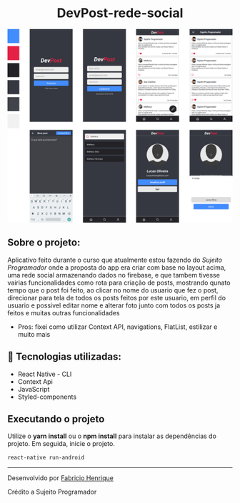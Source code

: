 
<h1 align="center">DevPost-rede-social</h1>


<img alt="gif-cell" src="https://github.com/fabricio-26/DevPost-rede-social/blob/main/src/assets/devpost.png">

## Sobre o projeto:

Aplicativo feito durante o curso que atualmente estou fazendo do *Sujeito Programador* onde a proposta do app era criar com base no layout acima, uma rede social armazenando dados no firebase, e que tambem tivesse vairias funcionalidades como rota para criação de posts, mostrando qunato tempo que o post foi feito, ao clicar no nome do usuario que fez o post, direcionar para tela de todos os posts feitos por este usuario, em perfil do usuario e possivel editar nome e alterar foto junto com todos os posts ja feitos e muitas outras funcionalidades


- Pros: fixei como utilizar Context API, navigations, FlatList, estilizar e muito mais

## :rocket: Tecnologias utilizadas:

- React Native - CLI
- Context Api
- JavaScript
- Styled-components

## Executando o projeto

Utilize o **yarn install** ou o **npm install** para instalar as dependências do projeto.
Em seguida, inicie o projeto.

```cl
react-native run-android
```



---

Desenvolvido por [Fabricio Henrique](https://www.linkedin.com/in/fabricio-26/)

Crédito a Sujeito Programador

